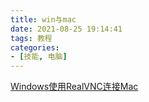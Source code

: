 ```yaml
---
title: win与mac
date: 2021-08-25 19:14:41
tags: 教程
categories:
- [技能, 电脑]
---
```




[Windows使用RealVNC连接Mac](https://www.jianshu.com/p/1596a6edde36)

